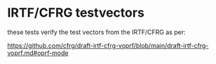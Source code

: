 # IRTF/CFRG testvectors

these tests verify the test vectors from the IRTF/CFRG as per:

https://github.com/cfrg/draft-irtf-cfrg-voprf/blob/main/draft-irtf-cfrg-voprf.md#oprf-mode
